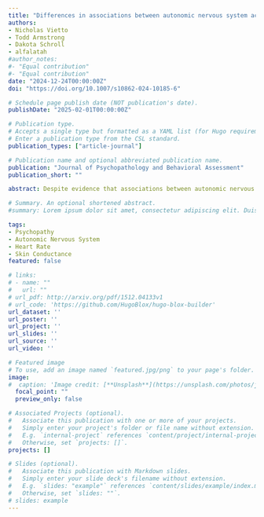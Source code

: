 ```yaml
---
title: "Differences in associations between autonomic nervous system activity and psychopathic traits across stress paradigms and measures"
authors:
- Nicholas Vietto
- Todd Armstrong
- Dakota Schroll
- alfalatah
#author_notes:
#- "Equal contribution"
#- "Equal contribution"
date: "2024-12-24T00:00:00Z"
doi: "https://doi.org/10.1007/s10862-024-10185-6"

# Schedule page publish date (NOT publication's date).
publishDate: "2025-02-01T00:00:00Z"

# Publication type.
# Accepts a single type but formatted as a YAML list (for Hugo requirements).
# Enter a publication type from the CSL standard.
publication_types: ["article-journal"]

# Publication name and optional abbreviated publication name.
publication: "Journal of Psychopathology and Behavioral Assessment"
publication_short: ""

abstract: Despite evidence that associations between autonomic nervous system (ANS) responsivity and psychopathic traits vary across stress task only a single study has systematically assessed cross-task differences in associations. To advance this limited literature the current study randomized subjects into either a noise blast (countdown) task or a social stressor speech task (SSST). Analyses tested associations between ANS (heart rate, skin conductance) and measures of psychopathic traits (Self-Report Psychopathy Scale-III (SRP-III), Inventory of Callous-Unemotional (ICU) traits, Levenson Self-Report Psychopathy Scale (LSRP), Sensation Seeking Scale– Form V (SSS-V)). Baseline skin conductance was negatively associated with Erratic Lifestyle (SRP-III) and SSS-V total scores. Heart rate during the SSST had a negative association with Callous Affect (SRP). During the countdown task there was a negative association between skin conductance in anticipation of signaled noise blasts and Interpersonal Manipulation (SRP), and a negative association between change in heart rate after noise blasts in unsignaled trials and Erratic Lifestyle (SRP) and Factor 2 Psychopathy (LSRP).

# Summary. An optional shortened abstract.
#summary: Lorem ipsum dolor sit amet, consectetur adipiscing elit. Duis posuere tellus ac convallis placerat. Proin tincidunt magna sed ex sollicitudin condimentum.

tags:
- Psychopathy
- Autonomic Nervous System
- Heart Rate
- Skin Conductance
featured: false

# links:
# - name: ""
#   url: ""
# url_pdf: http://arxiv.org/pdf/1512.04133v1
# url_code: 'https://github.com/HugoBlox/hugo-blox-builder'
url_dataset: ''
url_poster: ''
url_project: ''
url_slides: ''
url_source: ''
url_video: ''

# Featured image
# To use, add an image named `featured.jpg/png` to your page's folder. 
image:
#  caption: 'Image credit: [**Unsplash**](https://unsplash.com/photos/jdD8gXaTZsc)'
  focal_point: ""
  preview_only: false

# Associated Projects (optional).
#   Associate this publication with one or more of your projects.
#   Simply enter your project's folder or file name without extension.
#   E.g. `internal-project` references `content/project/internal-project/index.md`.
#   Otherwise, set `projects: []`.
projects: []

# Slides (optional).
#   Associate this publication with Markdown slides.
#   Simply enter your slide deck's filename without extension.
#   E.g. `slides: "example"` references `content/slides/example/index.md`.
#   Otherwise, set `slides: ""`.
# slides: example
---
```

